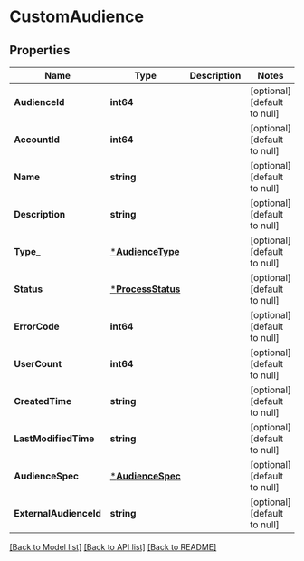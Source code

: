 # CustomAudience

## Properties
Name | Type | Description | Notes
------------ | ------------- | ------------- | -------------
**AudienceId** | **int64** |  | [optional] [default to null]
**AccountId** | **int64** |  | [optional] [default to null]
**Name** | **string** |  | [optional] [default to null]
**Description** | **string** |  | [optional] [default to null]
**Type_** | [***AudienceType**](AudienceType.md) |  | [optional] [default to null]
**Status** | [***ProcessStatus**](ProcessStatus.md) |  | [optional] [default to null]
**ErrorCode** | **int64** |  | [optional] [default to null]
**UserCount** | **int64** |  | [optional] [default to null]
**CreatedTime** | **string** |  | [optional] [default to null]
**LastModifiedTime** | **string** |  | [optional] [default to null]
**AudienceSpec** | [***AudienceSpec**](audience_spec.md) |  | [optional] [default to null]
**ExternalAudienceId** | **string** |  | [optional] [default to null]

[[Back to Model list]](../README.md#documentation-for-models) [[Back to API list]](../README.md#documentation-for-api-endpoints) [[Back to README]](../README.md)


